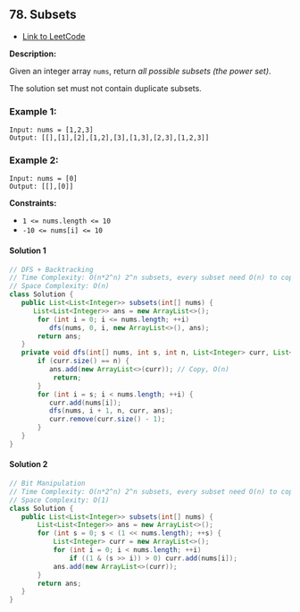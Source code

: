 ## 78. Subsets

- [Link to LeetCode](https://leetcode.com/problems/subsets/)

**Description:**



Given an integer array `nums`, return *all possible subsets (the power set)*.

The solution set must not contain duplicate subsets.



<!-- tabs:start -->

### **Example 1:**

```
Input: nums = [1,2,3]
Output: [[],[1],[2],[1,2],[3],[1,3],[2,3],[1,2,3]]
```

### **Example 2:**

```
Input: nums = [0]
Output: [[],[0]]
```

<!-- tabs:end -->



**Constraints:**

- `1 <= nums.length <= 10`
- `-10 <= nums[i] <= 10`



<!-- tabs:start -->

#### **Solution 1**



```java
// DFS + Backtracking
// Time Complexity: O(n*2^n) 2^n subsets, every subset need O(n) to copy
// Space Complexity: O(n)
class Solution {
   public List<List<Integer>> subsets(int[] nums) {
      List<List<Integer>> ans = new ArrayList<>();
       for (int i = 0; i <= nums.length; ++i)
          dfs(nums, 0, i, new ArrayList<>(), ans);
       return ans;
   }
   private void dfs(int[] nums, int s, int n, List<Integer> curr, List<List<Integer>> ans) {
       if (curr.size() == n) {
          ans.add(new ArrayList<>(curr)); // Copy, O(n)
           return;
       }
       for (int i = s; i < nums.length; ++i) {
          curr.add(nums[i]);
          dfs(nums, i + 1, n, curr, ans);
          curr.remove(curr.size() - 1);
       }
   }
}
```



#### **Solution 2**



```java
// Bit Manipulation
// Time Complexity: O(n*2^n) 2^n subsets, every subset need O(n) to copy
// Space Complexity: O(1)
class Solution {
   public List<List<Integer>> subsets(int[] nums) {
       List<List<Integer>> ans = new ArrayList<>();
       for (int s = 0; s < (1 << nums.length); ++s) {
           List<Integer> curr = new ArrayList<>();
           for (int i = 0; i < nums.length; ++i)
               if ((1 & (s >> i)) > 0) curr.add(nums[i]);
           ans.add(new ArrayList<>(curr));
       }
       return ans;
   }
}
```



<!-- tabs:end -->




